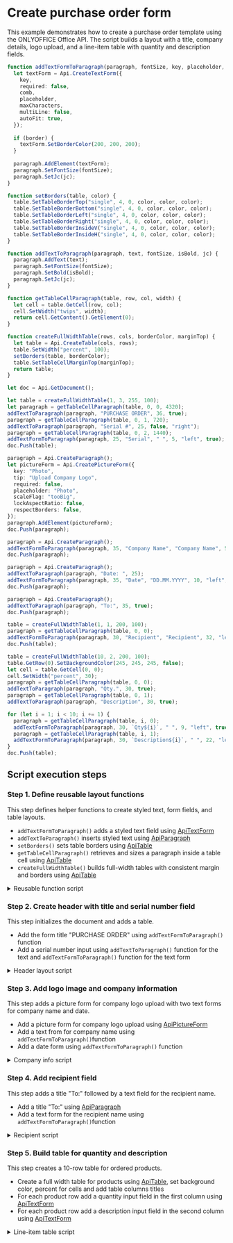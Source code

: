# Create purchase order form

This example demonstrates how to create a purchase order template using the ONLYOFFICE Office API. The script builds a layout with a title, company details, logo upload, and a line-item table with quantity and description fields.

```ts editor-pdf zoom=60
function addTextFormToParagraph(paragraph, fontSize, key, placeholder, maxCharacters, jc, comb, border) {
  let textForm = Api.CreateTextForm({
    key,
    required: false,
    comb,
    placeholder,
    maxCharacters,
    multiLine: false,
    autoFit: true,
  });
  
  if (border) {
    textForm.SetBorderColor(200, 200, 200);
  }
  
  paragraph.AddElement(textForm);
  paragraph.SetFontSize(fontSize);
  paragraph.SetJc(jc);
}

function setBorders(table, color) {
  table.SetTableBorderTop("single", 4, 0, color, color, color);
  table.SetTableBorderBottom("single", 4, 0, color, color, color);
  table.SetTableBorderLeft("single", 4, 0, color, color, color);
  table.SetTableBorderRight("single", 4, 0, color, color, color);
  table.SetTableBorderInsideV("single", 4, 0, color, color, color);
  table.SetTableBorderInsideH("single", 4, 0, color, color, color);
}

function addTextToParagraph(paragraph, text, fontSize, isBold, jc) {
  paragraph.AddText(text);
  paragraph.SetFontSize(fontSize);
  paragraph.SetBold(isBold);
  paragraph.SetJc(jc);
}

function getTableCellParagraph(table, row, col, width) {
  let cell = table.GetCell(row, col);
  cell.SetWidth("twips", width);
  return cell.GetContent().GetElement(0);
}

function createFullWidthTable(rows, cols, borderColor, marginTop) {
  let table = Api.CreateTable(cols, rows);
  table.SetWidth("percent", 100);
  setBorders(table, borderColor);
  table.SetTableCellMarginTop(marginTop);
  return table;
}

let doc = Api.GetDocument();

let table = createFullWidthTable(1, 3, 255, 100);
let paragraph = getTableCellParagraph(table, 0, 0, 4320);
addTextToParagraph(paragraph, "PURCHASE ORDER", 36, true);
paragraph = getTableCellParagraph(table, 0, 1, 720);
addTextToParagraph(paragraph, "Serial #", 25, false, "right");
paragraph = getTableCellParagraph(table, 0, 2, 1440);
addTextFormToParagraph(paragraph, 25, "Serial", " ", 5, "left", true);
doc.Push(table);

paragraph = Api.CreateParagraph();
let pictureForm = Api.CreatePictureForm({
  key: "Photo",
  tip: "Upload Company Logo",
  required: false,
  placeholder: "Photo",
  scaleFlag: "tooBig",
  lockAspectRatio: false,
  respectBorders: false,
});
paragraph.AddElement(pictureForm);
doc.Push(paragraph);

paragraph = Api.CreateParagraph();
addTextFormToParagraph(paragraph, 35, "Company Name", "Company Name", 50, "left");
doc.Push(paragraph);

paragraph = Api.CreateParagraph();
addTextToParagraph(paragraph, "Date: ", 25);
addTextFormToParagraph(paragraph, 35, "Date", "DD.MM.YYYY", 10, "left", true, true);
doc.Push(paragraph);

paragraph = Api.CreateParagraph();
addTextToParagraph(paragraph, "To:", 35, true);
doc.Push(paragraph);

table = createFullWidthTable(1, 1, 200, 100);
paragraph = getTableCellParagraph(table, 0, 0);
addTextFormToParagraph(paragraph, 30, "Recipient", "Recipient", 32, "left", true);
doc.Push(table);

table = createFullWidthTable(10, 2, 200, 100);
table.GetRow(0).SetBackgroundColor(245, 245, 245, false);
let cell = table.GetCell(0, 0);
cell.SetWidth("percent", 30);
paragraph = getTableCellParagraph(table, 0, 0);
addTextToParagraph(paragraph, "Qty.", 30, true);
paragraph = getTableCellParagraph(table, 0, 1);
addTextToParagraph(paragraph, "Description", 30, true);

for (let i = 1; i < 10; i += 1) {
  paragraph = getTableCellParagraph(table, i, 0);
  addTextFormToParagraph(paragraph, 30, `Qty${i}`, " ", 9, "left", true);
  paragraph = getTableCellParagraph(table, i, 1);
  addTextFormToParagraph(paragraph, 30, `Description${i}`, " ", 22, "left", true);
}
doc.Push(table);
```

## Script execution steps

### Step 1. Define reusable layout functions

This step defines helper functions to create styled text, form fields, and table layouts.

- `addTextFormToParagraph()` adds a styled text field using [ApiTextForm](../../usage-api/form-api/ApiTextForm/ApiTextForm.md)
- `addTextToParagraph()` inserts styled text using [ApiParagraph](../../usage-api/text-document-api/ApiParagraph/ApiParagraph.md)
- `setBorders()` sets table borders using [ApiTable](../../usage-api/text-document-api/ApiTable/ApiTable.md)
- `getTableCellParagraph()` retrieves and sizes a paragraph inside a table cell using [ApiTable](../../usage-api/text-document-api/ApiTable/ApiTable.md)
- `createFullWidthTable()` builds full-width tables with consistent margin and borders using [ApiTable](../../usage-api/text-document-api/ApiTable/ApiTable.md)

<details>
  <summary>Reusable function script</summary>

  ```ts
  function addTextFormToParagraph(paragraph, fontSize, key, placeholder, maxCharacters, jc, comb, border) {
    let textForm = Api.CreateTextForm({
      key,
      required: false,
      comb,
      placeholder,
      maxCharacters,
      multiLine: false,
      autoFit: true,
    });

    if (border) {
      textForm.SetBorderColor(200, 200, 200);
    }

    paragraph.AddElement(textForm);
    paragraph.SetFontSize(fontSize);
    paragraph.SetJc(jc);
  }

  function setBorders(table, color) {
    table.SetTableBorderTop("single", 4, 0, color, color, color);
    table.SetTableBorderBottom("single", 4, 0, color, color, color);
    table.SetTableBorderLeft("single", 4, 0, color, color, color);
    table.SetTableBorderRight("single", 4, 0, color, color, color);
    table.SetTableBorderInsideV("single", 4, 0, color, color, color);
    table.SetTableBorderInsideH("single", 4, 0, color, color, color);
  }

  function addTextToParagraph(paragraph, text, fontSize, isBold, jc) {
    paragraph.AddText(text);
    paragraph.SetFontSize(fontSize);
    paragraph.SetBold(isBold);
    paragraph.SetJc(jc);
  }

  function getTableCellParagraph(table, row, col, width) {
    let cell = table.GetCell(row, col);
    cell.SetWidth("twips", width);
    return cell.GetContent().GetElement(0);
  }

  function createFullWidthTable(rows, cols, borderColor, marginTop) {
    let table = Api.CreateTable(cols, rows);
    table.SetWidth("percent", 100);
    setBorders(table, borderColor);
    table.SetTableCellMarginTop(marginTop);
    return table;
  }
  ```

</details>

### Step 2. Create header with title and serial number field

This step initializes the document and adds a table.

- Add the form title "PURCHASE ORDER" using `addTextFormToParagraph()` function
- Add a serial number input using `addTextToParagraph()` function for the text and `addTextFormToParagraph()` function for the text form

<details>
  <summary>Header layout script</summary>

  ```ts
  let doc = Api.GetDocument();

  let table = createFullWidthTable(1, 3, 255, 100);
  let paragraph = getTableCellParagraph(table, 0, 0, 4320);
  addTextToParagraph(paragraph, "PURCHASE ORDER", 36, true);

  paragraph = getTableCellParagraph(table, 0, 1, 720);
  addTextToParagraph(paragraph, "Serial #", 25, false, "right");

  paragraph = getTableCellParagraph(table, 0, 2, 1440);
  addTextFormToParagraph(paragraph, 25, "Serial", " ", 5, "left", true);

  doc.Push(table);
  ```

</details>

### Step 3. Add logo image and company information

This step adds a picture form for company logo upload with two text forms for company name and date.

- Add a picture form for company logo upload using [ApiPictureForm](../../usage-api/form-api/ApiPictureForm/ApiPictureForm.md)
- Add a text from for company name using `addTextFormToParagraph()`function
- Add a date form using `addTextFormToParagraph()` function

<details>
  <summary>Company info script</summary>

  ```ts
  paragraph = Api.CreateParagraph();
  let pictureForm = Api.CreatePictureForm({
    key: "Photo",
    tip: "Upload Company Logo",
    required: false,
    placeholder: "Photo",
    scaleFlag: "tooBig",
    lockAspectRatio: false,
    respectBorders: false,
  });
  paragraph.AddElement(pictureForm);
  doc.Push(paragraph);

  paragraph = Api.CreateParagraph();
  addTextFormToParagraph(paragraph, 35, "Company Name", "Company Name", 50, "left");
  doc.Push(paragraph);

  paragraph = Api.CreateParagraph();
  addTextToParagraph(paragraph, "Date: ", 25);
  addTextFormToParagraph(paragraph, 35, "Date", "DD.MM.YYYY", 10, "left", true, true);
  doc.Push(paragraph);
  ```

</details>

### Step 4. Add recipient field

This step adds a title "To:" followed by a text field for the recipient name.

- Add a title "To:" using [ApiParagraph](../../usage-api/text-document-api/ApiParagraph/ApiParagraph.md)
- Add a text form for the recipient name using `addTextFormToParagraph()`function

<details>
  <summary>Recipient script</summary>

  ```ts
  paragraph = Api.CreateParagraph();
  addTextToParagraph(paragraph, "To:", 35, true);
  doc.Push(paragraph);

  table = createFullWidthTable(1, 1, 200, 100);
  paragraph = getTableCellParagraph(table, 0, 0);
  addTextFormToParagraph(paragraph, 30, "Recipient", "Recipient", 32, "left", true);
  doc.Push(table);
  ```

</details>

### Step 5. Build table for quantity and description

This step creates a 10-row table for ordered products.

- Create a full width table for products using [ApiTable](../../usage-api/text-document-api/ApiTable/ApiTable.md), set background color, percent for cells and add table columns titles
- For each product row add a quantity input field in the first column using [ApiTextForm](../../usage-api/form-api/ApiTextForm/ApiTextForm.md)
- For each product row add a description input field in the second column using [ApiTextForm](../../usage-api/form-api/ApiTextForm/ApiTextForm.md)

<details>
  <summary>Line-item table script</summary>

  ```ts
  table = createFullWidthTable(10, 2, 200, 100);
  table.GetRow(0).SetBackgroundColor(245, 245, 245, false);

  let cell = table.GetCell(0, 0);
  cell.SetWidth("percent", 30);
  paragraph = getTableCellParagraph(table, 0, 0);
  addTextToParagraph(paragraph, "Qty.", 30, true);

  paragraph = getTableCellParagraph(table, 0, 1);
  addTextToParagraph(paragraph, "Description", 30, true);

  for (let i = 1; i < 10; i += 1) {
    paragraph = getTableCellParagraph(table, i, 0);
    addTextFormToParagraph(paragraph, 30, `Qty${i}`, " ", 9, "left", true);
    paragraph = getTableCellParagraph(table, i, 1);
    addTextFormToParagraph(paragraph, 30, `Description${i}`, " ", 22, "left", true);
  }
  doc.Push(table);
  ```

</details>

